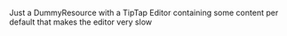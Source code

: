 Just a DummyResource with a TipTap Editor containing some content per default that makes the editor very slow